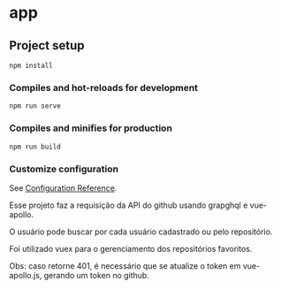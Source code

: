 # app

## Project setup
```
npm install
```

### Compiles and hot-reloads for development
```
npm run serve
```

### Compiles and minifies for production
```
npm run build
```

### Customize configuration
See [Configuration Reference](https://cli.vuejs.org/config/).


Esse projeto faz a requisição da API do github usando grapghql e vue-apollo.

O usuário pode buscar por cada usuário cadastrado ou pelo repositório.

Foi utilizado vuex para o gerenciamento dos repositórios favoritos.

Obs: caso retorne 401, é necessário que se atualize o token em vue-apollo.js, gerando um token no github.
